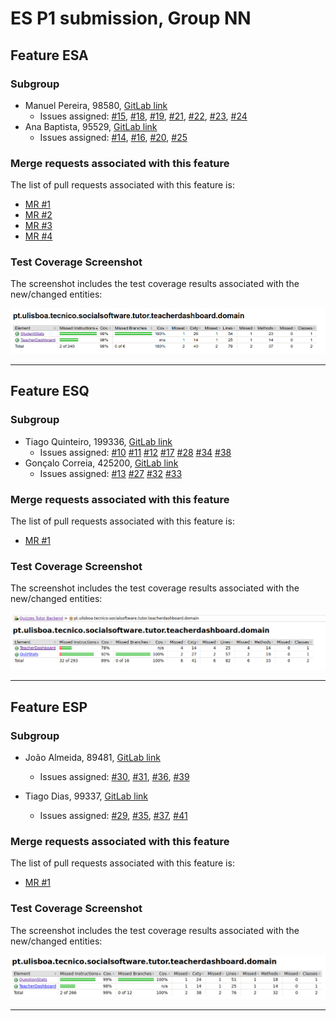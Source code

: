 # ES P1 submission, Group NN

## Feature ESA

### Subgroup
 - Manuel Pereira, 98580, [GitLab link](https://gitlab.rnl.tecnico.ulisboa.pt/ist198580)
   + Issues assigned: [#15](https://gitlab.rnl.tecnico.ulisboa.pt/es/es23-46/-/issues/15), [#18](https://gitlab.rnl.tecnico.ulisboa.pt/es/es23-46/-/issues/18), [#19](https://gitlab.rnl.tecnico.ulisboa.pt/es/es23-46/-/issues/19), [#21](https://gitlab.rnl.tecnico.ulisboa.pt/es/es23-46/-/issues/21), [#22](https://gitlab.rnl.tecnico.ulisboa.pt/es/es23-46/-/issues/22), [#23](https://gitlab.rnl.tecnico.ulisboa.pt/es/es23-46/-/issues/23), [#24](https://gitlab.rnl.tecnico.ulisboa.pt/es/es23-46/-/issues/24)
 - Ana Baptista, 95529, [GitLab link](https://gitlab.rnl.tecnico.ulisboa.pt/ist195529)
   + Issues assigned: [#14](https://gitlab.rnl.tecnico.ulisboa.pt/es/es23-46/-/issues/14), [#16](https://gitlab.rnl.tecnico.ulisboa.pt/es/es23-46/-/issues/16), [#20](https://gitlab.rnl.tecnico.ulisboa.pt/es/es23-46/-/issues/20), [#25](https://gitlab.rnl.tecnico.ulisboa.pt/es/es23-46/-/issues/25)
 
### Merge requests associated with this feature

The list of pull requests associated with this feature is:

 - [MR #1](https://gitlab.rnl.tecnico.ulisboa.pt/es/es23-46/-/merge_requests/1)
 - [MR #2](https://gitlab.rnl.tecnico.ulisboa.pt/es/es23-46/-/merge_requests/2)
 - [MR #3](https://gitlab.rnl.tecnico.ulisboa.pt/es/es23-46/-/merge_requests/3)
 - [MR #4](https://gitlab.rnl.tecnico.ulisboa.pt/es/es23-46/-/merge_requests/4)


### Test Coverage Screenshot

The screenshot includes the test coverage results associated with the new/changed entities:

![Test Coverage Screenshot](./cobertura_testes_studentstats_esof_e1.png)

---

## Feature ESQ

### Subgroup
 - Tiago Quinteiro, 199336, [GitLab link](https://gitlab.rnl.tecnico.ulisboa.pt/ist199336)
   + Issues assigned: [#10](https://gitlab.rnl.tecnico.ulisboa.pt/es/es23-46/-/issues/10) [#11](https://gitlab.rnl.tecnico.ulisboa.pt/es/es23-46/-/issues/11) [#12](https://gitlab.rnl.tecnico.ulisboa.pt/es/es23-46/-/issues/12) [#17](https://gitlab.rnl.tecnico.ulisboa.pt/es/es23-46/-/issues/17) [#28](https://gitlab.rnl.tecnico.ulisboa.pt/es/es23-46/-/issues/28) [#34](https://gitlab.rnl.tecnico.ulisboa.pt/es/es23-46/-/issues/34) [#38](https://gitlab.rnl.tecnico.ulisboa.pt/es/es23-46/-/issues/38)
 - Gonçalo Correia, 425200, [GitLab link](https://gitlab.rnl.tecnico.ulisboa.pt/ist425200)
   + Issues assigned: [#13](https://gitlab.rnl.tecnico.ulisboa.pt/es/es23-46/-/issues/13) [#27](https://gitlab.rnl.tecnico.ulisboa.pt/es/es23-46/-/issues/27) [#32](https://gitlab.rnl.tecnico.ulisboa.pt/es/es23-46/-/issues/32) [#33](https://gitlab.rnl.tecnico.ulisboa.pt/es/es23-46/-/issues/33)
 
### Merge requests associated with this feature

The list of pull requests associated with this feature is:

 - [MR #1](https://gitlab.rnl.tecnico.ulisboa.pt/es/es23-46/-/merge_requests/5)


### Test Coverage Screenshot

The screenshot includes the test coverage results associated with the new/changed entities:

![Test Coverage Screenshot](./cobertura_testes_quizstats_esof_e1.png)

---

## Feature ESP

### Subgroup
 - João Almeida, 89481, [GitLab link](https://gitlab.rnl.tecnico.ulisboa.pt/ist189481)
   + Issues assigned: [#30](https://gitlab.rnl.tecnico.ulisboa.pt/es/es23-46/-/issues/30), [#31](https://gitlab.rnl.tecnico.ulisboa.pt/es/es23-46/-/issues/31), [#36](https://gitlab.rnl.tecnico.ulisboa.pt/es/es23-46/-/issues/36), [#39](https://gitlab.rnl.tecnico.ulisboa.pt/es/es23-46/-/issues/39)

 - Tiago Dias, 99337, [GitLab link](https://gitlab.rnl.tecnico.ulisboa.pt/ist199337)
   + Issues assigned: [#29](https://gitlab.rnl.tecnico.ulisboa.pt/es/es23-46/-/issues/29), [#35](https://gitlab.rnl.tecnico.ulisboa.pt/es/es23-46/-/issues/35), [#37](https://gitlab.rnl.tecnico.ulisboa.pt/es/es23-46/-/issues/37), [#41](https://gitlab.rnl.tecnico.ulisboa.pt/es/es23-46/-/issues/41)
 
### Merge requests associated with this feature

The list of pull requests associated with this feature is:

 - [MR #1](https://gitlab.rnl.tecnico.ulisboa.pt/es/es23-46/-/merge_requests/6)


### Test Coverage Screenshot

The screenshot includes the test coverage results associated with the new/changed entities:

![Test Coverage Screenshot](./cobertura_testes_questionstats_esof_e1.png)

---
